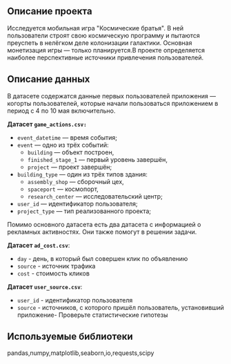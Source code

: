 ## Описание проекта
Исследуется  мобильная игра "Космические братья". В ней пользователи строят свою космическую программу и пытаются преуспеть в нелёгком деле колонизации галактики.
Основная монетизация игры — только планируется.В проекте определяется наиболее перспективные источники привлечения пользователей. 

## Описание данных
В датасете содержатся данные первых пользователей приложения — когорты пользователей, которые начали пользоваться приложением в период с 4 по 10 мая включительно.

**Датасет `game_actions.csv:`**

- `event_datetime` — время события;
- `event` — одно из трёх событий:
    - `building` — объект построен,
    - `finished_stage_1` — первый уровень завершён,
    - `project` — проект завершён;
- `building_type` — один из трёх типов здания:
    - `assembly_shop` — сборочный цех,
    - `spaceport` — космопорт,
    - `research_center` — исследовательский центр;
- `user_id` — идентификатор пользователя;
- `project_type` — тип реализованного проекта;

Помимо основного датасета есть два датасета с информацией о рекламных активностях. Они также помогут в решении задачи.

**Датасет `ad_cost.csv`**:

- `day` - день, в который был совершен клик по объявлению
- `source` - источник трафика
- `cost` - стоимость кликов

**Датасет `user_source.csv`**:

- `user_id` - идентификатор пользователя
- `source` - источников, с которого пришёл пользователь, установивший приложение- Проверьте статистические гипотезы
 
 ## Используемые библиотеки
 pandas,numpy,matplotlib,seaborn,io,requests,scipy
 
